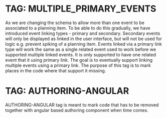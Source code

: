 # TAG: MULTIPLE_PRIMARY_EVENTS

As we are changing the schema to allow more than one event to be associated to a planning item. To be able to do this gradually, we have introduced event linking types - primary and secondary. Secondary events will only be displayed as linked in the user interface, but will not be used for logic e.g. prevent spiking of a planning item. Events linked via a primary link type will work the same as a single related event used to work before we supported multiple linked events. It is only supported to have one related event that it using primary link. The goal is to eventually support linking multiple events using a primary link. The purpose of this tag is to mark places in the code where that support it missing.

# TAG: AUTHORING-ANGULAR

AUTHORING-ANGULAR tag is meant to mark code that has to be removed together with angular based authoring component when time comes.
